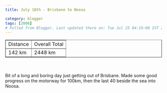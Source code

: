```yaml
---
title: July 18th - Brisbane to Noosa

category: blogger
tags: [2006]
# Pulled from Blogger. Last updated there on: Tue Jul 25 04:19:00 IST 2006
---
```

<TABLE BORDER="1"><TR><TD>Distance</TD><TD>Overall Total</TD></TR><TR><TD>142 km</TD><TD>2448 km</TD></TR></TABLE><br /><br />Bit of a long and boring day just getting out of Brisbane. Made some good progress on the motorway for 100km, then the last 40 beside the sea into Noosa.<br /><br /><a onblur="try {parent.deselectBloggerImageGracefully();} catch(e) {}" href="http://photos1.blogger.com/blogger/916/2956/1600/IMG_1422.jpg"><img style="display:block; margin:0px auto 10px; text-align:center;cursor:pointer; cursor:hand;" src="http://photos1.blogger.com/blogger/916/2956/320/IMG_1422.jpg" border="0" alt="" /></a>
